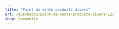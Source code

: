 ```yaml
---
title: "Point de vente produits divers"
url: /gueckedou/point-de-vente-produits-divers-12/
shop: commodité
---
```

